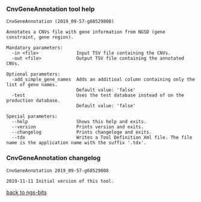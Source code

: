### CnvGeneAnnotation tool help
	CnvGeneAnnotation (2019_09-57-g68529808)
	
	Annotates a CNVs file with gene information from NGSD (gene constraint, gene region).
	
	Mandatory parameters:
	  -in <file>              Input TSV file containing the CNVs.
	  -out <file>             Output TSV file containing the annotated CNVs.
	
	Optional parameters:
	  -add_simple_gene_names  Adds an additioal column containing only the list of gene names.
	                          Default value: 'false'
	  -test                   Uses the test database instead of on the production database.
	                          Default value: 'false'
	
	Special parameters:
	  --help                  Shows this help and exits.
	  --version               Prints version and exits.
	  --changelog             Prints changeloge and exits.
	  --tdx                   Writes a Tool Definition Xml file. The file name is the application name with the suffix '.tdx'.
	
### CnvGeneAnnotation changelog
	CnvGeneAnnotation 2019_09-57-g68529808
	
	2019-11-11 Initial version of this tool.
[back to ngs-bits](https://github.com/imgag/ngs-bits)